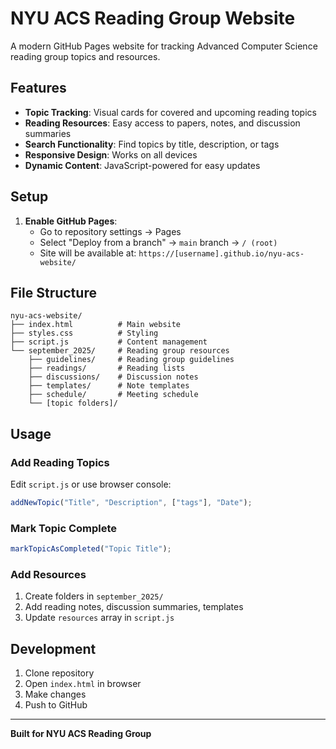 # NYU ACS Reading Group Website

A modern GitHub Pages website for tracking Advanced Computer Science reading group topics and resources.

## Features

- **Topic Tracking**: Visual cards for covered and upcoming reading topics
- **Reading Resources**: Easy access to papers, notes, and discussion summaries
- **Search Functionality**: Find topics by title, description, or tags
- **Responsive Design**: Works on all devices
- **Dynamic Content**: JavaScript-powered for easy updates

## Setup

1. **Enable GitHub Pages**:
   - Go to repository settings → Pages
   - Select "Deploy from a branch" → `main` branch → `/ (root)`
   - Site will be available at: `https://[username].github.io/nyu-acs-website/`

## File Structure

```
nyu-acs-website/
├── index.html          # Main website
├── styles.css          # Styling
├── script.js           # Content management
└── september_2025/     # Reading group resources
    ├── guidelines/     # Reading group guidelines
    ├── readings/       # Reading lists
    ├── discussions/    # Discussion notes
    ├── templates/      # Note templates
    ├── schedule/       # Meeting schedule
    └── [topic folders]/
```

## Usage

### Add Reading Topics
Edit `script.js` or use browser console:
```javascript
addNewTopic("Title", "Description", ["tags"], "Date");
```

### Mark Topic Complete
```javascript
markTopicAsCompleted("Topic Title");
```

### Add Resources
1. Create folders in `september_2025/`
2. Add reading notes, discussion summaries, templates
3. Update `resources` array in `script.js`

## Development

1. Clone repository
2. Open `index.html` in browser
3. Make changes
4. Push to GitHub

---

**Built for NYU ACS Reading Group**
